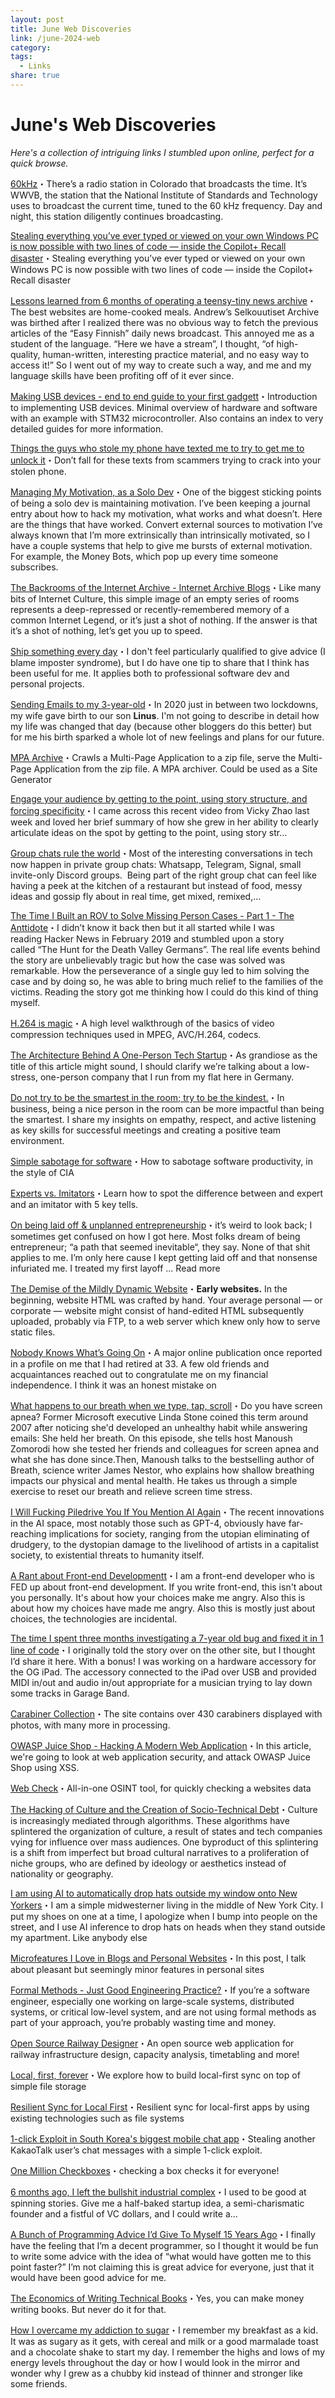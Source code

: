 ```yaml
---
layout: post
title: June Web Discoveries
link: /june-2024-web
category: 
tags:
  - Links
share: true
---
```

# June's Web Discoveries
_Here's a collection of intriguing links I stumbled upon online, perfect for a quick browse._

[60kHz](https://ben.page/wwvb)・There’s a radio station in Colorado that broadcasts the time. It’s WWVB, the station that the National Institute of Standards and Technology uses to broadcast the current time, tuned to the 60 kHz frequency. Day and night, this station diligently continues broadcasting.

[Stealing everything you’ve ever typed or viewed on your own Windows PC is now possible with two lines of code — inside the Copilot+ Recall disaster](https://simonwillison.net/2024/Jun/1/stealing-everything-youve-ever-typed/)・Stealing everything you’ve ever typed or viewed on your own Windows PC is now possible with two lines of code — inside the Copilot+ Recall disaster

[Lessons learned from 6 months of operating a teensy-tiny news archive](https://hiandrewquinn.github.io/til-site/posts/lessons-learned-from-6-months-of-operating-a-teensy-tiny-news-archive/)・The best websites are home-cooked meals. Andrew’s Selkouutiset Archive was birthed after I realized there was no obvious way to fetch the previous articles of the “Easy Finnish” daily news broadcast. This annoyed me as a student of the language. “Here we have a stream”, I thought, “of high-quality, human-written, interesting practice material, and no easy way to access it!” So I went out of my way to create such a way, and me and my language skills have been profiting off of it ever since.

[Making USB devices - end to end guide to your first gadgett](https://popovicu.com/posts/making-usb-devices/)・Introduction to implementing USB devices. Minimal overview of hardware and software with an example with STM32 microcontroller. Also contains an index to very detailed guides for more information.

[Things the guys who stole my phone have texted me to try to get me to unlock it](https://gothamist.com/news/things-the-guys-who-stole-my-phone-have-texted-me-to-try-to-get-me-to-unlock-it)・Don’t fall for these texts from scammers trying to crack into your stolen phone.

[Managing My Motivation, as a Solo Dev](https://mbuffett.com/posts/maintaining-motivation/)・One of the biggest sticking points of being a solo dev is maintaining motivation. I&rsquo;ve been keeping a journal entry about how to hack my motivation, what works and what doesn&rsquo;t. Here are the things that have worked. Convert external sources to motivation I&rsquo;ve always known that I&rsquo;m more extrinsically than intrinsically motivated, so I have a couple systems that help to give me bursts of external motivation. For example, the Money Bots, which pop up every time someone subscribes.

[The Backrooms of the Internet Archive - Internet Archive Blogs](https://blog.archive.org/2024/06/01/the-backrooms-of-the-internet-archive/)・Like many bits of Internet Culture, this simple image of an empty series of rooms represents a deep-repressed or recently-remembered memory of a common Internet Legend, or it’s just a shot of nothing. If the answer is that it’s a shot of nothing, let’s get you up to speed.

[Ship something every day](https://maxleiter.com/blog/ship-every-day)・I don't feel particularly qualified to give advice (I blame imposter syndrome), but I do have one tip to share that I think has been useful for me. It applies both to professional software dev and personal projects.

[Sending Emails to my 3-year-old](https://blog.haschek.at/2024/leaving-a-digital-legacy.html)・In 2020 just in between two lockdowns, my wife gave birth to our son **Linus**. I'm not going to describe in detail how my life was changed that day (because other bloggers do this better) but for me his birth sparked a whole lot of new feelings and plans for our future.

[MPA Archive](https://github.com/potahtml/mpa-archive)・Crawls a Multi-Page Application to a zip file, serve the Multi-Page Application from the zip file. A MPA archiver. Could be used as a Site Generator

[Engage your audience by getting to the point, using story structure, and forcing specificity](https://iandanielstewart.com/2024/06/09/engage-your-audience-by-getting-to-the-point-using-story-structure-and-forcing-specificity/)・I came across this recent video from Vicky Zhao last week and loved her brief summary of how she grew in her ability to clearly articulate ideas on the spot by getting to the point, using story str…

[Group chats rule the world](https://sriramk.com/group-chats-rule-the-world)・Most of the interesting conversations in tech now happen in private group chats: Whatsapp, Telegram, Signal, small invite-only Discord groups.  Being part of the right group chat can feel like having a peek at the kitchen of a restaurant but instead of food, messy  ideas and gossip fly about in real time, get mixed, remixed,…

[The Time I Built an ROV to Solve Missing Person Cases - Part 1 - The Anttidote](https://suanto.com/2024/06/06/the-time-I-built-an-ROV-01/)・I didn’t know it back then but it all started while I was reading Hacker News in February 2019 and stumbled upon a story called “The Hunt for the Death Valley Germans”. The real life events behind the story are unbelievably tragic but how the case was solved was remarkable. How the perseverance of a single guy led to him solving the case and by doing so, he was able to bring much relief to the families of the victims. Reading the story got me thinking how I could do this kind of thing myself.

[H.264 is magic](https://sidbala.com/h-264-is-magic/)・A high level walkthrough of the basics of video compression techniques used in MPEG, AVC/H.264, codecs.

[The Architecture Behind A One-Person Tech Startup](https://anthonynsimon.com/blog/one-man-saas-architecture/)・As grandiose as the title of this article might sound, I should clarify we’re talking about a low-stress, one-person company that I run from my flat here in Germany.

[Do not try to be the smartest in the room; try to be the kindest.](https://www.jorgegalindo.me/en/blog/posts/do-not-be-the-smartest-in-the-room-try-to-be-the-kindest)・In business, being a nice person in the room can be more impactful than being the smartest. I share my insights on empathy, respect, and active listening as key skills for successful meetings and creating a positive team environment.

[Simple sabotage for software](https://erikbern.com/2023/12/13/simple-sabotage-for-software.html)・How to sabotage software productivity, in the style of CIA

[Experts vs. Imitators](https://fs.blog/experts-vs-imitators/)・Learn how to spot the difference between and expert and an imitator with 5 key tells.

[On being laid off & unplanned entrepreneurship](https://www.deepsouthventures.com/on-being-laid-off-unplanned-entrepreneurship/)・it’s weird to look back; I sometimes get confused on how I got here. Most folks dream of being entrepreneur; “a path that seemed inevitable“, they say. None of that shit applies to me. I’m only here cause I kept getting laid off and that nonsense infuriated me. I treated my first layoff ... Read more

[The Demise of the Mildly Dynamic Website](https://www.devever.net/~hl/mildlydynamic)・**Early websites.** In the beginning, website HTML was crafted by hand. Your average personal — or corporate — website might consist of hand-edited HTML subsequently uploaded, probably via FTP, to a web server which knew only how to serve static files.

[Nobody Knows What’s Going On](https://www.raptitude.com/2024/06/nobody-knows-whats-going-on/)・A major online publication once reported in a profile on me that I had retired at 33. A few old friends and acquaintances reached out to congratulate me on my financial independence. I think it was an honest mistake on

[What happens to our breath when we type, tap, scroll](https://www.npr.org/2024/06/10/1247296780/screen-apnea-why-screens-cause-shallow-breathing)・Do you have screen apnea? Former Microsoft executive Linda Stone coined this term around 2007 after noticing she'd developed an unhealthy habit while answering emails: She held her breath. On this episode, she tells host Manoush Zomorodi how she tested her friends and colleagues for screen apnea and what she has done since.Then, Manoush talks to the bestselling author of Breath, science writer James Nestor, who explains how shallow breathing impacts our physical and mental health. He takes us through a simple exercise to reset our breath and relieve screen time stress.

[I Will Fucking Piledrive You If You Mention AI Again](https://ludic.mataroa.blog/blog/i-will-fucking-piledrive-you-if-you-mention-ai-again/)・The recent innovations in the AI space, most notably those such as GPT-4, obviously have far-reaching implications for society, ranging from the utopian eliminating of drudgery, to the dystopian damage to the livelihood of artists in a capitalist society, to existential threats to humanity itself.

[A Rant about Front-end Developmentt](https://blog.frankmtaylor.com/2024/06/20/a-rant-about-front-end-development/)・I am a front-end developer who is FED up about front-end development. If you write front-end, this isn't about you personally. It's about how your choices make me angry. Also this is about how my choices have made me angry. Also this is mostly just about choices, the technologies are incidental.

[The time I spent three months investigating a 7-year old bug and fixed it in 1 line of code](https://lemmy.world/post/16763534)・I originally told the story over on the other site, but I thought I’d share it here. With a bonus! I was working on a hardware accessory for the OG iPad. The accessory connected to the iPad over USB and provided MIDI in/out and audio in/out appropriate for a musician trying to lay down some tracks in Garage Band.

[Carabiner Collection](https://www.carabinercollection.com/)・The site contains over 430 carabiners displayed with photos, with many more in processing.

[OWASP Juice Shop - Hacking A Modern Web Application](https://blog.javascripttoday.com/blog/hacking-a-web-application/)・In this article, we're going to look at web application security, and attack OWASP Juice Shop using XSS.

[Web Check](https://v1.web-check.xyz/)・All-in-one OSINT tool, for quickly checking a websites data

[The Hacking of Culture and the Creation of Socio-Technical Debt](https://www.schneier.com/blog/archives/2024/06/the-hacking-of-culture-and-the-creation-of-socio-technical-debt.html)・Culture is increasingly mediated through algorithms. These algorithms have splintered the organization of culture, a result of states and tech companies vying for influence over mass audiences. One byproduct of this splintering is a shift from imperfect but broad cultural narratives to a proliferation of niche groups, who are defined by ideology or aesthetics instead of nationality or geography.

[I am using AI to automatically drop hats outside my window onto New Yorkers](https://dropofahat.zone/)・I am a simple midwesterner living in the middle of New York City. I put my shoes on one at a time, I apologize when I bump into people on the street, and I use AI inference to drop hats on heads when they stand outside my apartment. Like anybody else

[Microfeatures I Love in Blogs and Personal Websites](https://danilafe.com/blog/blog_microfeatures/)・In this post, I talk about pleasant but seemingly minor features in personal sites

[Formal Methods - Just Good Engineering Practice?](https://brooker.co.za/blog/2024/04/17/formal.html)・If you’re a software engineer, especially one working on large-scale systems, distributed systems, or critical low-level system, and are not using formal methods as part of your approach, you’re probably wasting time and money.

[Open Source Railway Designer](https://osrd.fr/en/)・An open source web application for railway infrastructure design, capacity analysis, timetabling and more!

[Local, first, forever](https://tonsky.me/blog/crdt-filesync/)・We explore how to build local-first sync on top of simple file storage

[Resilient Sync for Local First](https://holtwick.de/en/blog/localfirst-resilient-sync)・Resilient sync for local-first apps by using existing technologies such as file systems

[1-click Exploit in South Korea's biggest mobile chat app](https://stulle123.github.io/posts/kakaotalk-account-takeover/)・Stealing another KakaoTalk user’s chat messages with a simple 1-click exploit.

[One Million Checkboxes](https://onemillioncheckboxes.com/)・checking a box checks it for everyone!

[6 months ago, I left the bullshit industrial complex](https://www.joanwestenberg.com/6-months-ago,-i-left-the-bullshit-industrial-complex)・I used to be good at spinning stories. Give me a half-baked startup idea, a semi-charismatic founder and a fistful of VC dollars, and I could write a...

[A Bunch of Programming Advice I’d Give To Myself 15 Years Ago](https://mbuffett.com/posts/programming-advice-younger-self/)・I finally have the feeling that I’m a decent programmer, so I thought it would be fun to write some advice with the idea of “what would have gotten me to this point faster?” I’m not claiming this is great advice for everyone, just that it would have been good advice for me.

[The Economics of Writing Technical Books](https://architectelevator.com/strategy/book-author-economics/)・Yes, you can make money writing books. But never do it for that.

[How I overcame my addiction to sugar](https://josem.co/how-i-overcame-my-addiction-to-sugar/)・I remember my breakfast as a kid. It was as sugary as it gets, with cereal and milk or a good marmalade toast and a chocolate shake to start my day. I remember the highs and lows of my energy levels throughout the day or how I would look in the mirror and wonder why I grew as a chubby kid instead of thinner and stronger like some friends.